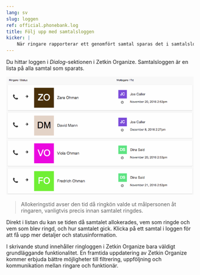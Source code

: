 ```yaml
---
lang: sv
slug: loggen
ref: official.phonebank.log
title: Följ upp med samtalsloggen
kicker: |
    När ringare rapporterar ett genomfört samtal sparas det i samtalsloggen.
---
```


Du hittar loggen i _Dialog_-sektionen i Zetkin Organize. Samtalsloggen är en
lista på alla samtal som sparats.

![Samtalsloggen](./loggen.png)

> Allokeringstid avser den tid då ringkön valde ut målpersonen åt ringaren,
> vanligtvis precis innan samtalet ringdes.

Direkt i listan du kan se tiden då samtalet allokerades, vem som ringde och vem
som blev ringd, och hur samtalet gick. Klicka på ett samtal i loggen för att få
upp mer detaljer och statusinformation.

I skrivande stund innehåller ringloggen i Zetkin Organize bara väldigt
grundläggande funktionalitet. En framtida uppdatering av Zetkin Organize kommer
erbjuda bättre möjligheter till filtrering, uppföljning och kommunikation mellan
ringare och funktionär.
